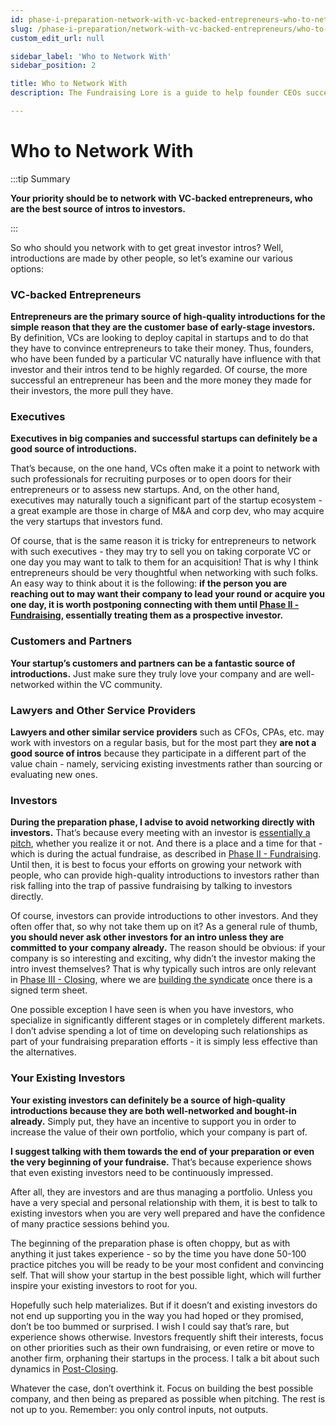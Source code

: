 ```yaml
---
id: phase-i-preparation-network-with-vc-backed-entrepreneurs-who-to-network-with
slug: /phase-i-preparation/network-with-vc-backed-entrepreneurs/who-to-network-with
custom_edit_url: null

sidebar_label: 'Who to Network With'
sidebar_position: 2

title: Who to Network With
description: The Fundraising Lore is a guide to help founder CEOs successfully raise early-stage VC financing from Silicon Valley investors.

---
```


# Who to Network With

:::tip Summary

**Your priority should be to network with VC-backed entrepreneurs, who are the best source of intros to investors.**

:::

So who should you network with to get great investor intros? Well, introductions are made by other people, so let’s examine our various options:

### VC-backed Entrepreneurs

**Entrepreneurs are the primary source of high-quality introductions for the simple reason that they are the customer base of early-stage investors.** By definition, VCs are looking to deploy capital in startups and to do that they have to convince entrepreneurs to take their money. Thus, founders, who have been funded by a particular VC naturally have influence with that investor and their intros tend to be highly regarded. Of course, the more successful an entrepreneur has been and the more money they made for their investors, the more pull they have.

### Executives

**Executives in big companies and successful startups can definitely be a good source of introductions.** 

That’s because, on the one hand, VCs often make it a point to network with such professionals for recruiting purposes or to open doors for their entrepreneurs or to assess new startups. And, on the other hand, executives may naturally touch a significant part of the startup ecosystem - a great example are those in charge of M&A and corp dev, who may acquire the very startups that investors fund. 

Of course, that is the same reason it is tricky for entrepreneurs to network with such executives - they may try to sell you on taking corporate VC or one day you may want to talk to them for an acquisition! That is why I think entrepreneurs should be very thoughtful when networking with such folks. An easy way to think about it is the following: **if the person you are reaching out to may want their company to lead your round or acquire you one day, it is worth postponing connecting with them until [Phase II - Fundraising](/phase-ii-fundraising), essentially treating them as a prospective investor.**

### Customers and Partners

**Your startup’s customers and partners can be a fantastic source of introductions.** Just make sure they truly love your company and are well-networked within the VC community.

### Lawyers and Other Service Providers

**Lawyers and other similar service providers** such as CFOs, CPAs, etc. may work with investors on a regular basis, but for the most part they **are not a good source of intros** because they participate in a different part of the value chain - namely, servicing existing investments rather than sourcing or evaluating new ones.

### Investors

**During the preparation phase, I advise to avoid networking directly with investors.** That’s because every meeting with an investor is [essentially a pitch](/deciding-to-fundraise/why-you-need-a-strategy#sequential-fundraising-kills-momentum), whether you realize it or not. And there is a place and a time for that - which is during the actual fundraise, as described in [Phase II - Fundraising](/phase-ii-fundraising). Until then, it is best to focus your efforts on growing your network with people, who can provide high-quality introductions to investors rather than risk falling into the trap of passive fundraising by talking to investors directly.

Of course, investors can provide introductions to other investors. And they often offer that, so why not take them up on it? As a general rule of thumb, **you should never ask other investors for an intro unless they are committed to your company already.** The reason should be obvious: if your company is so interesting and exciting, why didn’t the investor making the intro invest themselves? That is why typically such intros are only relevant in [Phase III - Closing](/phase-iii-closing), where we are [building the syndicate](/phase-iii-closing/build-out-the-syndicate) once there is a signed term sheet. 

One possible exception I have seen is when you have investors, who specialize in significantly different stages or in completely different markets. I don’t advise spending a lot of time on developing such relationships as part of your fundraising preparation efforts - it is simply less effective than the alternatives.

### Your Existing Investors

**Your existing investors can definitely be a source of high-quality introductions because they are both well-networked and bought-in already.** Simply put, they have an incentive to support you in order to increase the value of their own portfolio, which your company is part of.

**I suggest talking with them towards the end of your preparation or even the very beginning of your fundraise.** That’s because experience shows that even existing investors need to be continuously impressed.

After all, they are investors and are thus managing a portfolio. Unless you have a very special and personal relationship with them, it is best to talk to existing investors when you are very well prepared and have the confidence of many practice sessions behind you.

The beginning of the preparation phase is often choppy, but as with anything it just takes experience - so by the time you have done 50-100 practice pitches you will be ready to be your most confident and convincing self. That will show your startup in the best possible light, which will further inspire your existing investors to root for you.

Hopefully such help materializes. But if it doesn’t and existing investors do not end up supporting you in the way you had hoped or they promised, don’t be too bummed or surprised. I wish I could say that’s rare, but experience shows otherwise. Investors frequently shift their interests, focus on other priorities such as their own fundraising, or even retire or move to another firm, orphaning their startups in the process. I talk a bit about such dynamics in [Post-Closing](/phase-iii-closing/post-closing).

Whatever the case, don’t overthink it. Focus on building the best possible company, and then being as prepared as possible when pitching. The rest is not up to you. Remember: you only control inputs, not outputs.